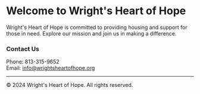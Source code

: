 # Welcome to Wright's Heart of Hope

Wright's Heart of Hope is committed to providing housing and support for those in need. Explore our mission and join us in making a difference.

### Contact Us
Phone: 813-315-9652  
Email: info@wrightsheartofhope.org

---
© 2024 Wright's Heart of Hope. All rights reserved.


